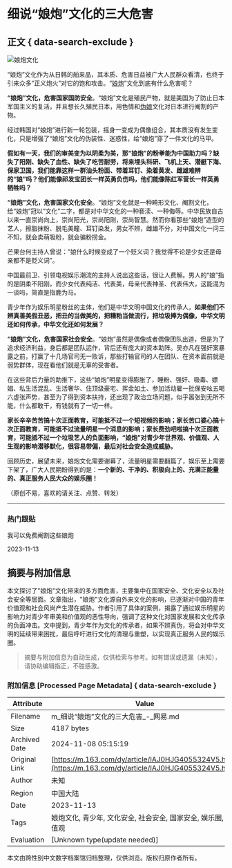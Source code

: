 # 细说“娘炮”文化的三大危害

## 正文 { data-search-exclude }


![娘炮文化](https://nimg.ws.126.net/?url=https%3A%2F%2Fstatic.ws.126.net%2Ff2e%2Fwap%2Fcommon%2Fimages%2Fweixinfixed1200low.jpg&thumbnail=750x2147483647&quality=75&type=jpg)

“娘炮”文化作为从日韩的舶来品，其本质、危害日益被广大人民群众看清，也终于引来众多“正义炮火”对它的饱和攻击。“[娘炮](https://news.163.com/news/search?keyword=%E5%A8%98%E7%82%AE)”文化到底有什么危害呢？

**“娘炮”文化，危害国家国防安全**。“娘炮”文化是殖民产物，就是美国为了防止日本军国主义的复活，并且想长久殖民日本，用色情和[伪娘](https://news.163.com/news/search?keyword=%E4%BC%AA%E5%A8%98)文化对日本进行阉割的产物。

经过韩国对“娘炮”进行新一轮包装，摇身一变成为偶像组合，其本质没有发生变化，只是增强了“娘炮”文化的伪装性、迷惑性，给“娘炮”穿了一件文化的马甲。

**假如有一天，我们的审美变为以阴柔为美，那“娘炮”的粉拳能为中国助力吗？缺失了阳刚、缺失了血性、缺失了吃苦耐劳，将来埋头科研、飞机上天、潜艇下海、保家卫国，我们能靠这样一群油头粉面、带着耳钉、染着黄发、雌雄难辨的“娘”吗？他们能像祁发宝团长一样英勇负伤吗，他们能像陈红军营长一样英勇牺牲吗？**

**“娘炮”文化，危害国家文化安全**。“娘炮”文化就是一种畸形文化、阉割文化，给“娘炮”冠以“文化”二字，都是对中华文化的一种亵渎、一种侮辱。中华民族自古以来一直崇尚向上，崇尚阳光，崇尚阳刚，崇尚智慧。然而你看那些“娘炮”造型的艺人，擦脂抹粉、脱毛美瞳、耳钉染发，男女不辨，雌雄不分，对中国文化一问三不知，就会卖萌吸粉，就会骗粉捞金。

芒果台何主持人曾说：”娘什么时候变成了一个贬义词？我觉得不论是少女还是母亲都不是贬义词”。

中国最前卫、引领电视娱乐潮流的主持人说出这些话，很让人费解。男人的“娘”指的是阴柔不阳刚，而少女代表纯洁、代表美，母亲代表神圣、代表伟大，这能混为一谈吗，简直是指鹿为马。

青少年作为娱乐明星粉丝的主体，他们是中华文明中国文化的传承人，**如果他们不辨真善美假丑恶，把丑的当做美的，把糟粕当做流行，把垃圾捧为偶像，中华文明还如何传承，中华文化还如何发展？**

**“娘炮”文化，危害国家社会安全**。“娘炮”虽然是偶像或者偶像团队出道，但是为了追求经济利益，身后都是团队运作，背后还有庞大的资本助阵。吴亦凡在强奸案暴露之前，打赢了十几场官司无一败诉，那些打输官司的人在团队、在资本面前就是弱势群体，现在看他们就是无辜的受害者。

在这些背后力量的助推下，这些“娘炮”明星变得膨胀了，睡粉、强奸、吸毒、嫖娼、私生活混乱、生活奢华、住顶级豪宅、挥金如土、参加活动雇一批保安吆五喝六虚张声势，甚至为了得到资本扶持，还出现了政治立场问题，似乎嚣张到无所不能，什么都敢干，有钱就有了一切一样。

**家长辛辛苦苦搞十次正面教育，可能抵不过一个短视频的影响；家长苦口婆心搞十次正面教育，可能抵不过流量明星一个消息的影响；家长费劲吧啦搞十次正面教育，可能抵不过一个垃圾艺人的负面影响，“娘炮”对青少年世界观、价值观、人生观的影响潜移默化，很容易带偏，最后对社会安全造成威胁。**

回顾历史，展望未来，娘炮文化需要谢幕了，流量明星需要翻篇了，娱乐至上需要下架了，广大人民期盼得到的是：**一个新的、干净的、积极向上的、充满正能量的、真正服务人民大众的娱乐圈！**

（原创不易，喜欢的请关注、点赞、转发）

---

### 热门跟贴

我可以免费阉割这些娘炮

2023-11-13

## 摘要与附加信息

<!-- tcd_abstract -->
本文探讨了"娘炮"文化带来的多方面危害，主要集中在国家安全、文化安全以及社会安全等层面。文章指出，"娘炮"文化源自外来文化的影响，已逐渐对中国的青年价值观和社会风尚产生潜在威胁。作者引用了具体的案例，揭露了通过娱乐明星的影响力对青少年审美和价值观的恶性导向，强调了这种文化对国家发展和文化传承的负面冲击。文中提到，青少年作为文化的传承者，如果不辨真伪，将会对中华文明的延续带来困扰，最后呼吁进行文化的清理与重塑，以实现真正服务人民的娱乐圈。
<!-- tcd_abstract_end -->

> 摘要与附加信息为自动生成，仅供检索与参考。如有错误或遗漏（未知），请协助编辑指正，不胜感激。

### 附加信息 [Processed Page Metadata] { data-search-exclude }

| Attribute       | Value                                  |
|-----------------|----------------------------------------|
| Filename        | m_细说“娘炮”文化的三大危害_-_网易.md                             |
| Size            | 4187 bytes                           |
| Archived Date   | 2024-11-08 05:15:19                             |
| Original Link   | [https://m.163.com/dy/article/IAJ0HJG4055324V5.html](https://m.163.com/dy/article/IAJ0HJG4055324V5.html)                       |
| Author          | 未知                               |
| Region          | 中国大陆                               |
| Date            | 2023-11-13                                 |
| Tags            | 娘炮文化, 青少年, 文化安全, 社会安全, 国家安全, 娱乐圈, 价值观                                 |
| Evaluation            | [Unknown type(update needed)]                                 |
<!-- tcd_table_end -->

本文由跨性别中文数字档案馆归档整理，仅供浏览。版权归原作者所有。
